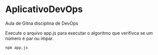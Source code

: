 # AplicativoDevOps
Aula de Gitna disciplina de DevOps

Execute o arquivo app.js para executar o algoritmo que verifivca se um número é par ou ímpar.

```
npm app.js
```
